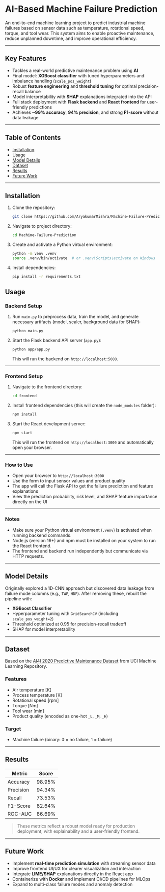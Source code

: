 # AI-Based Machine Failure Prediction

An end-to-end machine learning project to predict industrial machine failures based on sensor data such as temperature, rotational speed, torque, and tool wear. This system aims to enable proactive maintenance, reduce unplanned downtime, and improve operational efficiency.

---

## Key Features

* Tackles a real-world predictive maintenance problem using **AI**
* Final model: **XGBoost classifier** with tuned hyperparameters and imbalance handling (`scale_pos_weight`)
* Robust **feature engineering** and **threshold tuning** for optimal precision-recall balance
* Model interpretability with **SHAP** explanations integrated into the API
* Full stack deployment with **Flask backend** and **React frontend** for user-friendly predictions
* Achieves **\~99% accuracy**, **94% precision**, and strong **F1-score** without data leakage

---

## Table of Contents

* [Installation](#installation)
* [Usage](#usage)
* [Model Details](#model-details)
* [Dataset](#dataset)
* [Results](#results)
* [Future Work](#future-work)

---

## Installation

1. Clone the repository:
   ```bash
   git clone https://github.com/AryakumarMishra/Machine-Failure-Prediction.git
   ```

2. Navigate to project directory:

   ```bash
   cd Machine-Failure-Prediction
   ```

3. Create and activate a Python virtual environment:

   ```bash
   python -m venv .venv
   source .venv/bin/activate  # or .venv\Scripts\activate on Windows
   ```

4. Install dependencies:

   ```bash
   pip install -r requirements.txt
   ```


## Usage

### Backend Setup

1. Run `main.py` to preprocess data, train the model, and generate necessary artifacts (model, scaler, background data for SHAP):

   ```bash
   python main.py
   ```

2. Start the Flask backend API server (`app.py`):

   ```bash
   python app/app.py
   ```

   This will run the backend on `http://localhost:5000`.

---

### Frontend Setup

1. Navigate to the frontend directory:

   ```bash
   cd frontend
   ```

2. Install frontend dependencies (this will create the `node_modules` folder):

   ```bash
   npm install
   ```

3. Start the React development server:

   ```bash
   npm start
   ```

   This will run the frontend on `http://localhost:3000` and automatically open your browser.

---

### How to Use

* Open your browser to `http://localhost:3000`
* Use the form to input sensor values and product quality
* The app will call the Flask API to get the failure prediction and feature explanations
* View the prediction probability, risk level, and SHAP feature importance directly on the UI

---

### Notes

* Make sure your Python virtual environment (`.venv`) is activated when running backend commands.
* Node.js (version 16+) and npm must be installed on your system to run the React frontend.
* The frontend and backend run independently but communicate via HTTP requests.

---

## Model Details

Originally explored a 1D-CNN approach but discovered data leakage from failure mode columns (e.g., `TWF`, `HDF`). After removing these, rebuilt the pipeline with:

* **XGBoost Classifier**
* Hyperparameter tuning with `GridSearchCV` (including `scale_pos_weight=2`)
* Threshold optimized at 0.95 for precision-recall tradeoff
* SHAP for model interpretability

---

## Dataset

Based on the [AI4I 2020 Predictive Maintenance Dataset](https://archive.ics.uci.edu/dataset/601/ai4i%2B2020%2Bpredictive%2Bmaintenance%2Bdataset) from UCI Machine Learning Repository.

### Features

* Air temperature \[K]
* Process temperature \[K]
* Rotational speed \[rpm]
* Torque \[Nm]
* Tool wear \[min]
* Product quality (encoded as one-hot `_L`, `_M`, `_H`)

### Target

* Machine failure (binary: 0 = no failure, 1 = failure)

---

## Results

| Metric    | Score  |
| --------- | ------ |
| Accuracy  | 98.95% |
| Precision | 94.34% |
| Recall    | 73.53% |
| F1-Score  | 82.64% |
| ROC-AUC   | 86.69% |

> These metrics reflect a robust model ready for production deployment, with explainability and a user-friendly frontend.

---

## Future Work

* Implement **real-time prediction simulation** with streaming sensor data
* Improve frontend UI/UX for clearer visualization and interaction
* Integrate **LIME/SHAP** explanations directly in the React app
* Containerize with **Docker** and implement CI/CD pipelines for MLOps
* Expand to multi-class failure modes and anomaly detection
